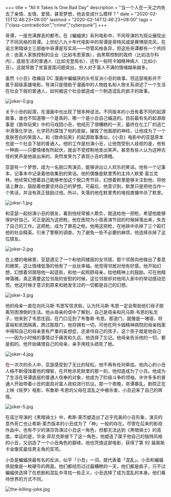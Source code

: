 +++
title = "All It Takes Is One Bad Day"
description = "当一个人在一天之内失去了亲情、友情、爱情，甚至梦想，他会变成什么模样？"
date = "2020-02-13T12:46:23+08:00"
lastmod = "2020-02-14T12:46:23+08:00"
tags = ["class-contradiction","crime","cyberpunk"]
+++

哥谭，一座充满罪恶的都市。在《蝙蝠侠》系列电影中，不同导演的为观众展现出了不同风格的哥谭。上世纪八九十年代电影中的哥谭是哥特风或是赛博朋克风，在诺兰黑暗骑士三部曲中哥谭是写实风——尽管风格各异，但这些哥谭都有一个共同点：由富人家族控制的企业（比如韦恩家族），由黑帮控制的政府（比如法尔科内），底层生活的普通人（比如戈登局长），还有一些阿卡姆精神病人（比如小丑）。这就导致了贫富差距问题突出，穷人对于富人不满的情绪越来越多。

虽然《小丑》改编自 DC 漫画中蝙蝠侠的头号反派小丑的故事，但这部电影并不属于超级英雄电影。导演只是借助于漫画中的人物姓名和人物关系讲述了一个生活在社会下层的普通人，如何被这个社会塑造成一个制造混乱的疯子的故事。

![joker-0.jpg](/images/joker-0.jpg)

关于小丑的起源，在漫画中也出现了很多种说法。不同版本的小丑有着不同的起源故事，谁也不知道哪一个是真的，哪一个是小丑自己编造的。目前最有名的起源故事是《致命玩笑》中的马戏团小丑，他经历了很糟糕的一天，最终在化工厂的逃亡中滑落化学池，化学药剂腐蚀了他的皮肤，摧毁了他面部的神经，让他成为了一个皮肤苍白的笑面人。和《致命玩笑》的起源故事类似，《小丑》电影中的亚瑟原本也是一个社会下层的普通人。他的工作是扮演小丑，让他饱受别人歧视的是，他有一种病——只要情绪有所起伏，就会不受控制地发出笑声。甚至有些人认为这种古怪的笑声是他装出来的，突然发笑为了表现小丑的滑稽。

亚瑟有一个梦想，成为一名脱口秀演员，能够讲出让人欢乐的笑话。他有一个记事本，记事本中记录着他收集到的笑话。他的偶像是默里秀的主持人默里·富兰克林。他经常幻想着自己能够参加这个脱口秀节目，幻想着默里能够关注到他，将他请上舞台，鼓励着他要坚持自己的梦想。可最后，他意识到，默里只是把他当作一个笑话，并没有真正鼓励过他。所以，失落的他在默里秀的电视直播中杀了默里。

![joker-1.jpg](/images/joker-1.jpg "亚瑟幻想着默里在舞台上鼓励自己")

和亚瑟一起扮演小丑的朋友，看到他经常被人欺负，就送给他一把枪，希望他能够保护好自己。可正是因为这把枪，他在医院为小孩表演节目的时候掉落出来，失去了自己的工作。这把枪，成为了罪恶之枪。他用这把枪，在地铁中杀掉了三个殴打他的社会精英。引来了警察的调查。为了避免一些不必要的麻烦，他选择杀掉了这位朋友。

![joker-2.jpg](/images/joker-2.jpg "地铁上失去工作的亚瑟")

在上楼的电梯里，亚瑟遇见了一个和他同楼层的女邻居，那个邻居向他做出了善意的微笑，这让情绪低落的他有了一丝丝幸福。他觉得邻居对他有好感。他开始幻想，幻想着邻居陪他一起逛街，和他一起照顾母亲，给他精神上的鼓励。可在他精神落魄，真正需要这位邻居的安慰的时候，这位邻居却对他闯入家中的举动感动恐慌。他这时候才意识到原来和她发生过的一切都是自己的幻想。

![joker-3.jpg](/images/joker-3.jpg "亚瑟在电梯里遇到的邻居")

他的母亲一直在向托马斯·韦恩写信求助，认为托马斯·韦恩一定会帮助他们母子脱离穷困潦倒的生活。他从母亲的信中了解到，自己是母亲和托马斯·韦恩的私生子。他来到了韦恩庄园，在门口见到了布鲁斯·韦恩。那道门，就像是一堵墙，将富裕和贫困隔离，跨过那扇门，他将拥有一切。可他在阿卡姆精神病院的母亲档案中得知自己的母亲患有严重的妄想症，还虐待自己的孩子。这个孩子就是他自己——因为小时候的事情过于痛苦和久远，他选择了忘记。他母亲告诉他的一切，都是假的。他开始痛恨自己的母亲，亲手用枕头捂死了她。

![joker-4.jpg](/images/joker-4.jpg "亚瑟来到韦恩庄园遇到布鲁斯")

在一次次的杀人中，亚瑟感受到了无比的轻松，他不再有任何牵挂。他内心的小丑人格不断侵蚀着他的理智，在开枪杀死默里的那一刻，他彻底成为了小丑。他成为了生活在哥谭底层的普通人信奉的对象，他成为了阶级斗争的领袖，许许多多的普通人开始带着小丑的面具对富人政权进行抗议。那一个夜晚，哥谭暴乱，剧院正在上映《佐罗》电影，布鲁斯·韦恩的父母在混乱之中被杀害，小丑迎来了自己的辉煌。

![joker-5.jpg](/images/joker-5.jpg "亚瑟成为了真正的小丑")

在诺兰导演的《黑暗骑士》中，希斯·莱杰塑造出了近乎完美的小丑形象，演员的意外死亡也让希斯·莱杰版本的小丑成为了「神」一般的存在。尽管在后来的影视作品中，也有不少的演员饰演过小丑这一角色，但都无法达到《黑暗骑士》的高度。幸运的是，华金·菲尼克斯接下了这一角色，他塑造了属于他自己的独特风格的小丑，又创造了一个小丑角色的巅峰。他也凭借这部电影，获得了第 92 届奥斯卡金像奖最佳男主角的奖项。

小丑是蝙蝠侠最有名的反派，似乎「小丑」一词，就代表着「混乱」。小丑和蝙蝠侠就像是一枚硬币的两面。他们都经历过过最糟糕的一天，他们都是疯子，只不过蝙蝠侠选择了在悲剧和混乱中寻找一些正义，小丑选择了成为混乱的本身。他们看待世界的方式不同。

![the-killing-joke.jpg](/images/the-killing-joke.jpg "《致命玩笑》结尾，小丑给蝙蝠侠讲的笑话")